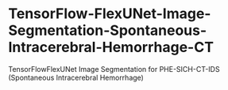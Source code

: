 # TensorFlow-FlexUNet-Image-Segmentation-Spontaneous-Intracerebral-Hemorrhage-CT
TensorFlowFlexUNet Image Segmentation for PHE-SICH-CT-IDS (Spontaneous Intracerebral Hemorrhage)
